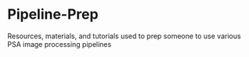 # Pipeline-Prep

Resources, materials, and tutorials used to prep someone to use various PSA image processing pipelines


